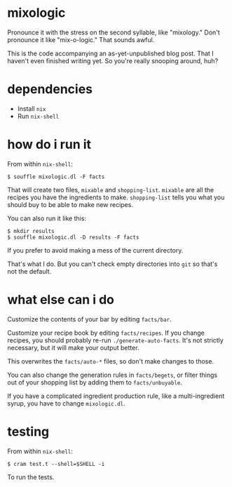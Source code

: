# mixologic

Pronounce it with the stress on the second syllable, like "mixology." Don't pronounce it like "mix-o-logic." That sounds awful.

This is the code accompanying an as-yet-unpublished blog post. That I haven't even finished writing yet. So you're really snooping around, huh?

# dependencies

- Install `nix`
- Run `nix-shell`

# how do i run it

From within `nix-shell`:

    $ souffle mixologic.dl -F facts

That will create two files, `mixable` and `shopping-list`. `mixable` are all the recipes you have the ingredients to make. `shopping-list` tells you what you should buy to be able to make new recipes.

You can also run it like this:

    $ mkdir results
    $ souffle mixologic.dl -D results -F facts

If you prefer to avoid making a mess of the current directory.

That's what I do. But you can't check empty directories into `git` so that's not the default.

# what else can i do

Customize the contents of your bar by editing `facts/bar`.

Customize your recipe book by editing `facts/recipes`. If you change recipes, you should probably re-run `./generate-auto-facts`. It's not strictly necessary, but it will make your output better.

This overwrites the `facts/auto-*` files, so don't make changes to those.

You can also change the generation rules in `facts/begets`, or filter things out of your shopping list by adding them to `facts/unbuyable`.

If you have a complicated ingredient production rule, like a multi-ingredient syrup, you have to change `mixologic.dl`.

# testing

From within `nix-shell`:

    $ cram test.t --shell=$SHELL -i

To run the tests.
